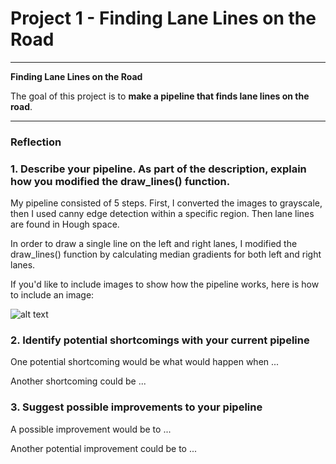 # **Project 1 - Finding Lane Lines on the Road** 
---

**Finding Lane Lines on the Road**

The goal of this project is to **make a pipeline that finds lane lines on the road**.


[//]: # (Image References)

[image1]: ./examples/grayscale.jpg "Grayscale"

---

### Reflection

### 1. Describe your pipeline. As part of the description, explain how you modified the draw_lines() function.

My pipeline consisted of 5 steps. First, I converted the images to grayscale, then I used canny edge detection within a specific region. Then lane lines are found in Hough space.

In order to draw a single line on the left and right lanes, I modified the draw_lines() function by calculating median gradients for both left and right lanes.

If you'd like to include images to show how the pipeline works, here is how to include an image: 

![alt text][image1]


### 2. Identify potential shortcomings with your current pipeline


One potential shortcoming would be what would happen when ... 

Another shortcoming could be ...


### 3. Suggest possible improvements to your pipeline

A possible improvement would be to ...

Another potential improvement could be to ...
